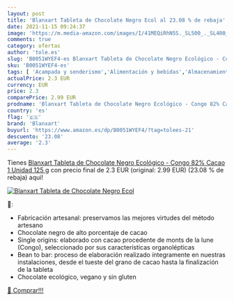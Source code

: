 ```yaml
---
layout: post
title: 'Blanxart Tableta de Chocolate Negro Ecol al 23.08 % de rebaja'
date: 2021-11-15 09:24:37
image: 'https://m.media-amazon.com/images/I/41MEQiRhN5S._SL500_._SL400_.jpg'
comments: true
category: ofertas
author: 'tole.es'
slug: 'B0051WYEF4-es Blanxart Tableta de Chocolate Negro Ecológico - Congo 82%...'
sku: 'B0051WYEF4-es'
tags: [ 'Acampada y senderismo','Alimentación y bebidas','Almacenamiento de alimentos','Almacenamiento de cocina y despensa','Chocolates','Cocina de acampada','Deportes y aire libre','Dulces de chocolate','Dulces, chocolates y chicles','Hogar y cocina','Ropa y equipamiento para ocio al aire libre','blanxart','chocolate', ]
actualPrice: 2.3 EUR
currency: EUR
price: 2.3
comparePrice: 2.99 EUR
prodname: 'Blanxart Tableta de Chocolate Negro Ecológico - Congo 82% Cacao 1 Unidad 125 g'
country: 'es'
flag: '🇪🇸'
brand: 'Blanxart'
buyurl: 'https://www.amazon.es/dp/B0051WYEF4/?tag=tolees-21'
descuento: '23.08'
average: '2.3'
---
```


Tienes [Blanxart Tableta de Chocolate Negro Ecológico - Congo 82% Cacao 1 Unidad 125 g](https://www.amazon.es/dp/B0051WYEF4/?tag=tolees-21) con precio final de  2.3 EUR (original: 2.99 EUR) (23.08 %  de rebaja) aqui!

[![Blanxart Tableta de Chocolate Negro Ecol](https://m.media-amazon.com/images/I/41MEQiRhN5S._SL500_._SL400_.jpg)](https://www.amazon.es/dp/B0051WYEF4/?tag=tolees-21)

🔎:

- Fabricación artesanal: preservamos las mejores virtudes del método artesano
- Chocolate negro de alto porcentaje de cacao
- Single origins: elaborado con cacao procedente de monts de la lune (Congo), seleccionado por sus características organolépticas
- Bean to bar: proceso de elaboración realizado íntegramente en nuestras instalaciones, desde el tueste del grano de cacao hasta la finalización de la tableta
- Chocolate ecológico, vegano y sin gluten

[🛒 Comprar!!!](https://www.amazon.es/dp/B0051WYEF4/?tag=tolees-21)
